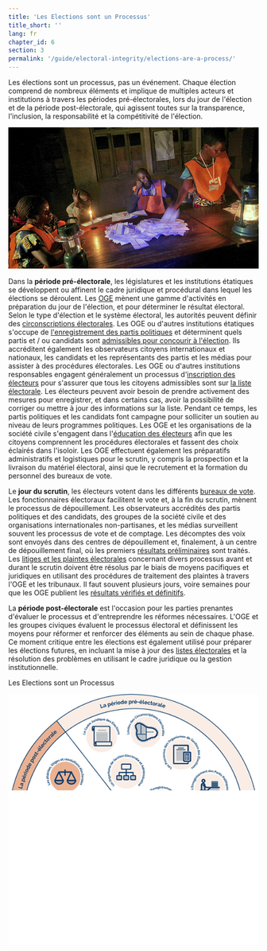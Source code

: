 ```yaml
---
title: 'Les Elections sont un Processus'
title_short: ''
lang: fr
chapter_id: 6
section: 3
permalink: '/guide/electoral-integrity/elections-are-a-process/'
---
```


Les élections sont un processus, pas un événement. Chaque élection comprend de nombreux éléments et implique de multiples acteurs et institutions à travers les périodes pré-électorales, lors du jour de l'élection et de la période post-électorale, qui agissent toutes sur la transparence, l'inclusion, la responsabilité et la compétitivité de l'élection.

![Photo d'ONU, Martine Perret](/assets/images/guide/UN-Photo-Martine-Perret-130870.jpg)

Dans la **période pré-électorale**, les législatures et les institutions étatiques se développent ou affinent le cadre juridique et procédural dans lequel les élections se déroulent. Les [OGE](/fr/guide/key-categories/emb-administration/) mènent une gamme d'activités en préparation du jour de l'élection, et pour déterminer le résultat électoral. Selon le type d'élection et le système électoral, les autorités peuvent définir des [circonscriptions électorales](/fr/guide/key-categories/electoral-boundaries/). Les OGE ou d'autres institutions étatiques s'occupe de [l'enregistrement des partis politiques](/fr/guide/key-categories/political-party-registration/) et déterminent quels partis et / ou candidats sont [admissibles pour concourir à l'élection](/fr/guide/key-categories/ballot-qualification/). Ils accréditent également les observateurs citoyens internationaux et nationaux, les candidats et les représentants des partis et les médias pour assister à des procédures électorales. Les OGE ou d'autres institutions responsables engagent généralement un processus d'[inscription des électeurs](/fr/guide/key-categories/voter-registration/) pour s'assurer que tous les citoyens admissibles sont sur [la liste électorale](/fr/guide/key-categories/voter-lists/). Les électeurs peuvent avoir besoin de prendre activement des mesures pour enregistrer, et dans certains cas, avoir la possibilité de corriger ou mettre à jour des informations sur la liste. Pendant ce temps, les partis politiques et les candidats font campagne pour solliciter un soutien au niveau de leurs programmes politiques. Les OGE et les organisations de la société civile s'engagent dans l'[éducation des électeurs](/fr/guide/key-categories/voter-education/) afin que les citoyens comprennent les procédures électorales et fassent des choix éclairés dans l'isoloir. Les OGE effectuent également les préparatifs administratifs et logistiques pour le scrutin, y compris la prospection et la livraison du matériel électoral, ainsi que le recrutement et la formation du personnel des bureaux de vote.

Le **jour du scrutin**, les électeurs votent dans les différents [bureaux de vote](/fr/guide/key-categories/polling-stations/). Les fonctionnaires électoraux facilitent le vote et, à la fin du scrutin, mènent le processus de dépouillement. Les observateurs accrédités des partis politiques et des candidats, des groupes de la société civile et des organisations internationales non-partisanes, et les médias surveillent souvent les processus de vote et de comptage. Les décomptes des voix sont envoyés dans des centres de dépouillement et, finalement, à un centre de dépouillement final, où les premiers [résultats préliminaires](/fr/guide/key-categories/election-results/) sont traités. Les [litiges et les plaintes électorales](/fr/guide/key-categories/complaints-and-disputes/) concernant divers processus avant et durant le scrutin doivent être résolus par le biais de moyens pacifiques et juridiques en utilisant des procédures de traitement des plaintes à travers l'OGE et les tribunaux. Il faut souvent plusieurs jours, voire semaines pour que les OGE publient les [résultats vérifiés et définitifs](/fr/guide/key-categories/election-results/).

La **période post-électorale** est l'occasion pour les parties prenantes d'évaluer le processus et d'entreprendre les réformes nécessaires. L'OGE et les groupes civiques évaluent le processus électoral et définissent les moyens pour réformer et renforcer des éléments au sein de chaque phase. Ce moment critique entre les élections est également utilisé pour préparer les élections futures, en incluant la mise à jour des [listes électorales](/fr/guide/key-categories/voter-lists/) et la résolution des problèmes en utilisant le cadre juridique ou la gestion institutionnelle.

Les Elections sont un Processus

[![Les Elections sont un Processus](/assets/images/guide/elections-are-a-process-fr.png)](/assets/images/guide/elections-are-a-process-fr.png)
